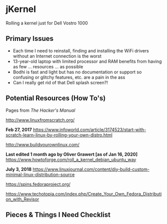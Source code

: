 # jKernel
Rolling a kernel just for Dell Vostro 1000 

## Primary Issues
* Each time I need to reinstall, finding and installing the WiFi drivers without an Internet connection is the worst
* 13-year-old laptop with limited processor and RAM benefits from having as few ... resources ... as possible
* Bodhi is fast and light but has no documentation or support so confusing or glitchy features, etc. are a pain in the ass
* Can I really get rid of that Dell splash screen?!

## Potential Resources (How To's)

Pages from *The Hacker's Manual*

http://www.linuxfromscratch.org/

**Feb 27, 2017**
https://www.infoworld.com/article/3174523/start-with-scratch-learn-linux-by-rolling-your-own-distro.html

http://www.buildyourownlinux.com/

**Last edited 1 month ago by Oliver Grawert [as of Jan 16, 2020]**
https://www.howtoforge.com/roll_a_kernel_debian_ubuntu_way

**July 3, 2018**
https://www.linuxjournal.com/content/diy-build-custom-minimal-linux-distribution-source

https://spins.fedoraproject.org/

https://www.techotopia.com/index.php/Create_Your_Own_Fedora_Distribution_with_Revisor

## Pieces & Things I Need Checklist
